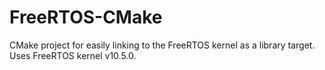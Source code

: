 # FreeRTOS-CMake
CMake project for easily linking to the FreeRTOS kernel as a library target. Uses FreeRTOS kernel v10.5.0.
